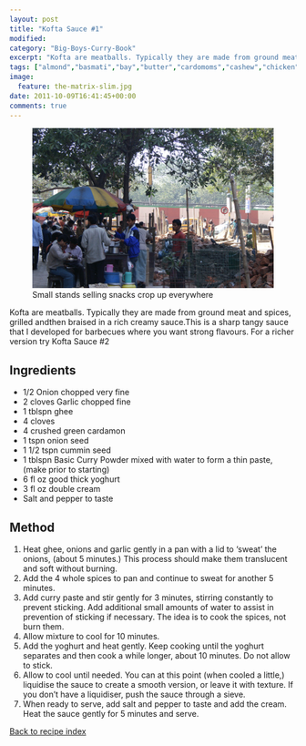 ```yaml
---
layout: post
title: "Kofta Sauce #1"
modified:
category: "Big-Boys-Curry-Book"
excerpt: "Kofta are meatballs. Typically they are made from ground meat and spices, grilled andthen braised"
tags: ["almond","basmati","bay","butter","cardomoms","cashew","chicken","cinnamon","cloves","cumin","ghee","lamb","mace","nuts","pepper","rice","saffron","turmeric"]
image:
  feature: the-matrix-slim.jpg
date: 2011-10-09T16:41:45+00:00
comments: true
---
```


<figure>
	<a href="/images/bbcb/pict1458.jpg" alt="Calcutta, Snacks, India" title="Calcutta, Snacks, India &#169; Ashley Kitson 12/09/2011"><img src="/images/bbcb/pict1458.jpg"/></a>
	<figcaption>Small stands selling snacks crop up everywhere</figcaption>
</figure>

Kofta are meatballs. Typically they are made from ground meat and spices, grilled andthen braised in a rich creamy sauce.This is a sharp tangy sauce that I developed for barbecues where you want strong flavours. For a richer version try Kofta Sauce #2
        
## Ingredients
        
<ul><li>1/2 Onion chopped very fine</li><li>2 cloves Garlic chopped fine</li><li>1 tblspn ghee</li><li>4 cloves</li><li>4 crushed green cardamon</li><li>1 tspn onion seed</li><li>1 1/2 tspn cummin seed</li><li>1 tblspn Basic Curry Powder mixed with water to form a thin paste, (make prior to starting)</li><li>6 fl oz good thick yoghurt</li><li>3 fl oz double cream</li><li>Salt and pepper to taste</li></ul>
        
## Method

<ol><li>Heat ghee, onions and garlic gently in a pan with a lid to &#145;sweat&#146; the onions, (about 5 minutes.) This process should make them translucent and soft without burning.</li><li>Add the 4 whole spices to pan and continue to sweat for another 5 minutes.</li><li>Add curry paste and stir gently for 3 minutes, stirring constantly to prevent sticking. Add additional small amounts of water to assist in prevention of sticking if necessary. The idea is to cook the spices, not burn them.</li><li>Allow mixture to cool for 10 minutes.</li><li>Add the yoghurt and heat gently. Keep cooking until the yoghurt separates and then cook a while longer, about 10 minutes. Do not allow to stick.</li><li>Allow to cool until needed. You can at this point (when cooled a little,) liquidise the sauce to create a smooth version, or leave it with texture. If you don&#146;t have a liquidiser, push the sauce through a sieve.</li><li>When ready to serve, add salt and pepper to taste and add the cream. Heat the sauce  gently for 5 minutes and serve.</li></ol>   

<a href="/bbcb">Back to recipe index</a>      